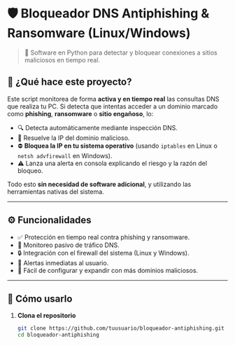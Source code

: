 # 🛡️ Bloqueador DNS Antiphishing & Ransomware (Linux/Windows)

> 🐍 Software en Python para detectar y bloquear conexiones a sitios maliciosos en tiempo real.

## 🚨 ¿Qué hace este proyecto?

Este script monitorea de forma **activa y en tiempo real** las consultas DNS que realiza tu PC. Si detecta que intentas acceder a un dominio marcado como **phishing**, **ransomware** o **sitio engañoso**, lo:

- 🔍 Detecta automáticamente mediante inspección DNS.
- 🧠 Resuelve la IP del dominio malicioso.
- ⛔️ **Bloquea la IP en tu sistema operativo** (usando `iptables` en Linux o `netsh advfirewall` en Windows).
- ⚠️ Lanza una alerta en consola explicando el riesgo y la razón del bloqueo.

Todo esto **sin necesidad de software adicional**, y utilizando las herramientas nativas del sistema.

---

## ⚙️ Funcionalidades

- ✅ Protección en tiempo real contra phishing y ransomware.
- 📡 Monitoreo pasivo de tráfico DNS.
- 🔒 Integración con el firewall del sistema (Linux y Windows).
- 📢 Alertas inmediatas al usuario.
- 📝 Fácil de configurar y expandir con más dominios maliciosos.

---

## 🚀 Cómo usarlo

1. **Clona el repositorio**
   ```bash
   git clone https://github.com/tuusuario/bloqueador-antiphishing.git
   cd bloqueador-antiphishing
